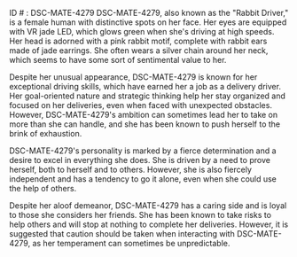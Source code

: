 ID # : DSC-MATE-4279
DSC-MATE-4279, also known as the "Rabbit Driver," is a female human with distinctive spots on her face. Her eyes are equipped with VR jade LED, which glows green when she's driving at high speeds. Her head is adorned with a pink rabbit motif, complete with rabbit ears made of jade earrings. She often wears a silver chain around her neck, which seems to have some sort of sentimental value to her.

Despite her unusual appearance, DSC-MATE-4279 is known for her exceptional driving skills, which have earned her a job as a delivery driver. Her goal-oriented nature and strategic thinking help her stay organized and focused on her deliveries, even when faced with unexpected obstacles. However, DSC-MATE-4279's ambition can sometimes lead her to take on more than she can handle, and she has been known to push herself to the brink of exhaustion.

DSC-MATE-4279's personality is marked by a fierce determination and a desire to excel in everything she does. She is driven by a need to prove herself, both to herself and to others. However, she is also fiercely independent and has a tendency to go it alone, even when she could use the help of others.

Despite her aloof demeanor, DSC-MATE-4279 has a caring side and is loyal to those she considers her friends. She has been known to take risks to help others and will stop at nothing to complete her deliveries. However, it is suggested that caution should be taken when interacting with DSC-MATE-4279, as her temperament can sometimes be unpredictable.